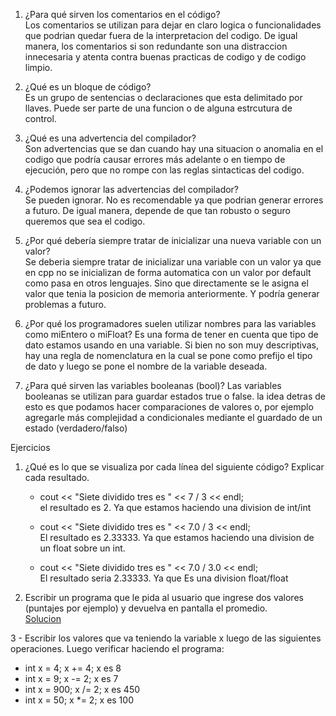1. ¿Para qué sirven los comentarios en el código? <br>
Los comentarios se utilizan para dejar en claro logica o funcionalidades que podrian quedar fuera de la interpretacion del codigo. De igual manera, los comentarios si son redundante son una distraccion innecesaria y atenta contra buenas practicas de codigo y de codigo limpio. 




2. ¿Qué es un bloque de código?<br>
Es un grupo de sentencias o declaraciones que esta delimitado por llaves. Puede ser parte de una funcion o de alguna estrcutura de control. 



3. ¿Qué es una advertencia del compilador?<br>
Son advertencias que se dan cuando hay una situacion o anomalia en el codigo que podría causar errores más adelante o en tiempo de ejecución, pero que no rompe con las reglas sintacticas del codigo. 

4. ¿Podemos ignorar las advertencias del compilador?<br>
Se pueden ignorar. No es recomendable ya que podrian generar errores a futuro. De igual manera, depende de que tan robusto o seguro queremos que sea el codigo.


5. ¿Por qué debería siempre tratar de inicializar una nueva variable con un valor? <br>
Se deberia siempre tratar de inicializar una variable con un valor ya que en cpp no se inicializan de forma automatica con un valor por default como pasa en otros lenguajes. Sino que directamente se le asigna el valor que tenia la posicion de memoria anteriormente. Y podría generar problemas a futuro.



6. ¿Por qué los programadores suelen utilizar nombres para las variables como miEntero o miFloat?
Es una forma de tener en cuenta que tipo de dato estamos usando en una variable. Si bien no son muy descriptivas, hay una regla de nomenclatura en la cual se pone como prefijo el tipo de dato y luego se pone el nombre de la variable deseada. 


7. ¿Para qué sirven las variables booleanas (bool)?
Las variables booleanas se utilizan para guardar estados true o false. la idea detras de esto es que podamos hacer comparaciones de valores o, por ejemplo agregarle más complejidad a condicionales mediante el guardado de un estado (verdadero/falso)



Ejercicios


1. ¿Qué es lo que se visualiza por cada línea del siguiente código? Explicar cada resultado.

    - cout << "Siete dividido tres es " << 7 / 3 << endl;<br>
el resultado es 2. Ya que estamos haciendo una division de int/int

    - cout << "Siete dividido tres es " << 7.0 / 3 << endl;<br>
El resultado es 2.33333. Ya que estamos haciendo una division de un float sobre un int. 

    - cout << "Siete dividido tres es " << 7.0 / 3.0 << endl;<br>
El resultado seria 2.33333. Ya que Es una division float/float

2. Escribir un programa que le pida al usuario que ingrese dos valores (puntajes por ejemplo) y devuelva en pantalla el promedio.<br>
[Solucion](main.cpp)


3 - Escribir los valores que va teniendo la variable x luego de las siguientes operaciones. Luego verificar haciendo el programa:


- int x = 4; x += 4; x es 8<br>
- int x = 9; x -= 2; x es 7<br>
- int x = 900; x /= 2; x es 450<br>
- int x = 50; x *= 2; x es 100 <br>

